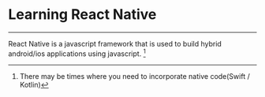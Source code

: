 # Learning React Native

---

React Native is a javascript framework that is used to build hybrid android/ios applications using javascript. [^1]

[^1]: There may be times where you need to incorporate native code(Swift / Kotlin)
